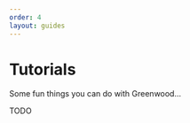 ```yaml
---
order: 4
layout: guides
---
```


<!-- prettier-ignore-start -->
<div class="heading-box">
  <h1>Tutorials</h1>

  Some fun things you can do with Greenwood...

</div>

<!-- prettier-ignore-end -->

TODO